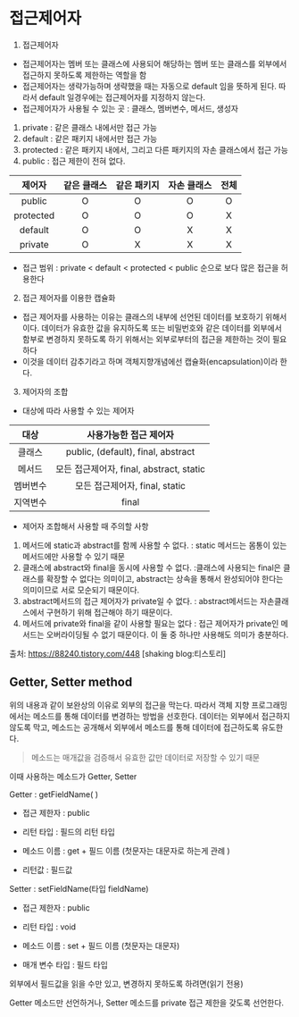 # 접근제어자
1. 접근제어자
- 접근제어자는 멤버 또는 클래스에 사용되어 해당하는 멤버 또는 클래스를 외부에서 접근하지 못하도록 제한하는 역할을 함
- 접근제어자는 생략가능하며 생략했을 때는 자동으로 default 임을 뜻하게 된다. 따라서 default 일경우에는 접근제어자를 지정하지 않는다.
- 접근제어자가 사용될 수 있는 곳 : 클래스, 멤버변수, 메서드, 생성자
1) private : 같은 클래스 내에서만 접근 가능
2) default : 같은 패키지 내에서만 접근 가능
3) protected : 같은 패키지 내에서, 그리고 다른 패키지의 자손 클래스에서 접근 가능
4) public : 접근 제한이 전혀 없다.

| 제어자 | 같은 클래스 | 같은 패키지 | 자손 클래스 |  전체  | 
| :------------: | :-------------: | :------------: | :-------------: | :------------: |
| public | O  | O | O  | O | 
| protected | O  | O | O  | X | 
| default | O  | O | X  | X | 
| private | O  | X | X  | X | 

- 접근 범위 : private < default < protected < public 순으로 보다 많은 접근을 허용한다

2. 접근 제어자를 이용한 캡슐화
- 접근 제어자를 사용하는 이유는 클래스의 내부에 선언된 데이터를 보호하기 위해서이다. 데이터가 유효한 값을 유지하도록 또는 비밀번호와 같은 데이터를 외부에서 함부로 변경하지 못하도록 하기 위해서는 외부로부터의 접근을 제한하는 것이 필요하다
- 이것을 데이터 감추기라고 하며 객체지향개념에선 캡슐화(encapsulation)이라 한다.

3. 제어자의 조합
- 대상에 따라 사용할 수 있는 제어자


| 대상  | 사용가능한 접근 제어자  | 
| :------------: | :-------------: | 
| 클래스 | public, (default), final, abstract| 
| 메서드  | 모든 접근제어자, final, abstract, static |  
| 멤버변수 | 모든 접근제어자, final, static  |
| 지역변수 | final  | 

- 제어자 조합해서 사용할 때 주의할 사항
1) 메서드에 static과 abstract를 함께 사용할 수 없다. 
: static 메서드는 몸통이 있는 메서드에만 사용할 수 있기 때문
2) 클래스에 abstract와 final을 동시에 사용할 수 없다.
:클래스에 사용되는 final은 클래스를 확장할 수 없다는 의미이고, abstract는 상속을 통해서 완성되어야 한다는 의미이므로 서로 모순되기 때문이다.
3) abstract메서드의 접근 제어자가 private일 수 없다.
: abstract메서드는 자손클래스에서 구현하기 위해 접근해야 하기 때문이다.
4) 메서드에 private와 final을 같이 사용할 필요는 없다
: 접근 제어자가 private인 메서드는 오버라이딩될 수 없기 때문이다. 이 둘 중 하나만 사용해도 의미가 충분하다.


출처: https://88240.tistory.com/448 [shaking blog:티스토리]

## Getter, Setter method

위의 내용과 같이 보완상의 이유로 외부의 접근을 막는다. 따라서 객체 지향 프로그래밍에서는 메소드를 통해 데이터를 변경하는 방법을 선호한다.
데이터는 외부에서 접근하지 않도록 막고, 메소드는 공개해서 외부에서 메소드를 통해 데이터에 접근하도록 유도한다.
> 메소드는 매개값을 검증해서 유효한 값만 데이터로 저장할 수 있기 때문

이때 사용하는 메소드가 Getter, Setter

Getter : getFieldName( )

 - 접근 제한자 : public

 - 리턴 타입 : 필드의 리턴 타입

 - 메소드 이름 : get + 필드 이름 (첫문자는 대문자로 하는게 관례 )

 - 리턴값 : 필드값


Setter : setFieldName(타입 fieldName)

 - 접근 제한자 : public

 - 리턴 타입 : void

 - 메소드 이름 : set + 필드 이름 (첫문자는 대문자)

 - 매개 변수 타입 : 필드 타입

외부에서 필드값을 읽을 수만 있고, 변경하지 못하도록 하려면(읽기 전용)

Getter 메소드만 선언하거나, Setter 메소드를 private 접근 제한을 갖도록 선언한다.
